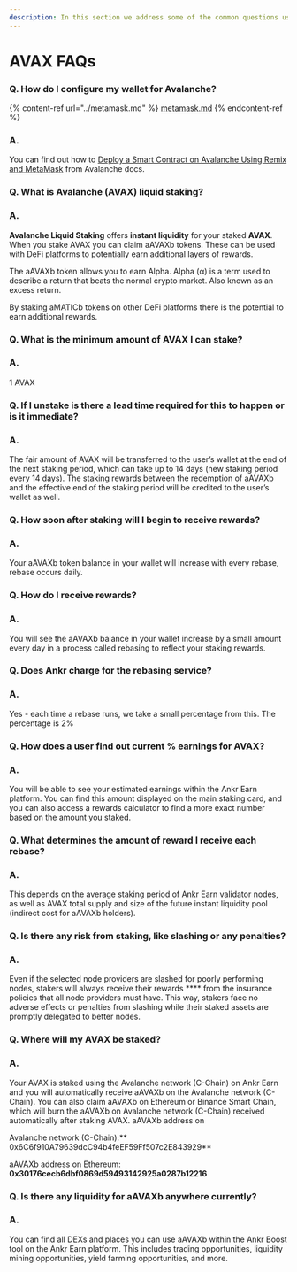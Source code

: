 ```yaml
---
description: In this section we address some of the common questions users ask about.
---
```


# AVAX FAQs

### Q. How do I configure my wallet for Avalanche?

{% content-ref url="../metamask.md" %}
[metamask.md](../metamask.md)
{% endcontent-ref %}

### A.

You can find out how to [Deploy a Smart Contract on Avalanche Using Remix and MetaMask](https://docs.avax.network/build/tutorials/smart-contracts/deploy-a-smart-contract-on-avalanche-using-remix-and-metamask) from Avalanche docs.

### **Q. What is Avalanche (AVAX) liquid staking?**

### **A.**

**Avalanche Liquid Staking** offers **instant liquidity** for your staked **AVAX**. When you stake AVAX you can claim aAVAXb tokens. These can be used with DeFi platforms to potentially earn additional layers of rewards.

The aAVAXb token allows you to earn Alpha. Alpha (α) is a term used to describe a return that beats the normal crypto market. Also known as an excess return.&#x20;

By staking aMATICb tokens on other DeFi platforms there is the potential to earn additional rewards.

### Q. What is the minimum amount of AVAX I can stake?

### A.

1 AVAX

### Q. If I unstake is there a lead time required for this to happen or is it immediate?

### A.

The fair amount of AVAX will be transferred to the user’s wallet at the end of the next staking period, which can take up to 14 days (new staking period every 14 days). The staking rewards between the redemption of aAVAXb and the effective end of the staking period will be credited to the user’s wallet as well.

### Q. How soon after staking will I begin to receive rewards?

### A.

Your aAVAXb token balance in your wallet will increase with every rebase, rebase occurs daily.

### Q. How do I receive rewards?

### A.

You will see the aAVAXb balance in your wallet increase by a small amount every day in a process called rebasing to reflect your staking rewards.

### Q. Does Ankr charge for the rebasing service?

### A.

Yes - each time a rebase runs, we take a small percentage from this. The percentage is 2%

### Q. How does a user find out current % earnings for AVAX?

### A.

You will be able to see your estimated earnings within the Ankr Earn platform. You can find this amount displayed on the main staking card, and you can also access a rewards calculator to find a more exact number based on the amount you staked.

### Q. What determines the amount of reward I receive each rebase?

### A.

This depends on the average staking period of Ankr Earn validator nodes, as well as AVAX total supply and size of the future instant liquidity pool (indirect cost for aAVAXb holders).

### Q. Is there any risk from staking, like slashing or any penalties?

### A.

Even if the selected node providers are slashed for poorly performing nodes, stakers will always receive their rewards **** from the insurance policies that all node providers must have. This way, stakers face no adverse effects or penalties from slashing while their staked assets are promptly delegated to better nodes.

### Q. Where will my AVAX be staked?&#x20;

### A.

Your AVAX is staked using the Avalanche network (C-Chain) on Ankr Earn and you will automatically receive aAVAXb on the Avalanche network (C-Chain). You can also claim aAVAXb on Ethereum or Binance Smart Chain, which will burn the aAVAXb on Avalanche network (C-Chain) received automatically after staking AVAX. aAVAXb address on

Avalanche network (C-Chain):\*\* 0x6C6f910A79639dcC94b4feEF59Ff507c2E843929\*\*

aAVAXb address on Ethereum: **0x30176cecb6dbf0869d59493142925a0287b12216**

### Q. Is there any liquidity for aAVAXb anywhere currently?

### A.

You can find all DEXs and places you can use aAVAXb within the Ankr Boost tool on the Ankr Earn platform. This includes trading opportunities, liquidity mining opportunities, yield farming opportunities, and more.
